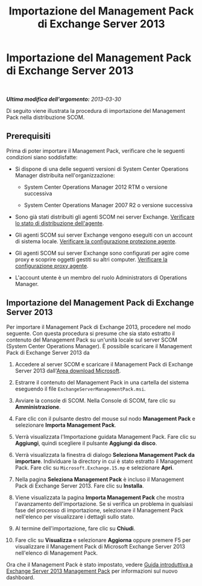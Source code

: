 ﻿---
title: Importazione del Management Pack di Exchange Server 2013
TOCTitle: Importazione del Management Pack di Exchange Server 2013
ms:assetid: dc929928-61b8-448b-9ae5-d3fa73a18ee9
ms:mtpsurl: https://technet.microsoft.com/it-it/library/Dn195914(v=EXCHG.150)
ms:contentKeyID: 53275567
ms.date: 08/30/2014
mtps_version: v=EXCHG.150
ms.translationtype: HT
---

# Importazione del Management Pack di Exchange Server 2013

 

_**Ultima modifica dell'argomento:**  2013-03-30_

Di seguito viene illustrata la procedura di importazione del Management Pack nella distribuzione SCOM.

## Prerequisiti

Prima di poter importare il Management Pack, verificare che le seguenti condizioni siano soddisfatte:

  - Si dispone di una delle seguenti versioni di System Center Operations Manager distribuita nell'organizzazione:
    
      - System Center Operations Manager 2012 RTM o versione successiva
    
      - System Center Operations Manager 2007 R2 o versione successiva

  - Sono già stati distribuiti gli agenti SCOM nei server Exchange. [Verificare lo stato di distribuzione dell'agente](procedures-related-to-deployment.md).

  - Gli agenti SCOM sui server Exchange vengono eseguiti con un account di sistema locale. [Verificare la configurazione protezione agente](procedures-related-to-deployment.md).

  - Gli agenti SCOM sui server Exchange sono configurati per agire come proxy e scoprire oggetti gestiti su altri computer. [Verificare la configurazione proxy agente](procedures-related-to-deployment.md).

  - L'account utente è un membro del ruolo Administrators di Operations Manager.

## Importazione del Management Pack di Exchange Server 2013

Per importare il Management Pack di Exchange 2013, procedere nel modo seguente. Con questa procedura si presume che sia stato estratto il contenuto del Management Pack su un'unità locale sul server SCOM (System Center Operations Manager). È possibile scaricare il Management Pack di Exchange Server 2013 da

1.  Accedere al server SCOM e scaricare il Management Pack di Exchange Server 2013 dall'[Area download Microsoft](http://go.microsoft.com/fwlink/p/?linkid=268587).

2.  Estrarre il contenuto del Management Pack in una cartella del sistema eseguendo il file `ExchangeServerManagementPack.msi`.

3.  Avviare la console di SCOM. Nella Console di SCOM, fare clic su **Amministrazione**.

4.  Fare clic con il pulsante destro del mouse sul nodo **Management Pack** e selezionare **Importa Management Pack**.

5.  Verrà visualizzata l'Importazione guidata Management Pack. Fare clic su **Aggiungi**, quindi scegliere il pulsante **Aggiungi da disco**.

6.  Verrà visualizzata la finestra di dialogo **Seleziona Management Pack da importare**. Individuare la directory in cui è stato estratto il Management Pack. Fare clic su `Microsoft.Exchange.15.mp` e selezionare **Apri**.

7.  Nella pagina **Seleziona Management Pack** è incluso il Management Pack di Exchange Server 2013. Fare clic su **Installa**.

8.  Viene visualizzata la pagina **Importa Management Pack** che mostra l'avanzamento dell'importazione. Se si verifica un problema in qualsiasi fase del processo di importazione, selezionare il Management Pack nell'elenco per visualizzare i dettagli sullo stato.

9.  Al termine dell'importazione, fare clic su **Chiudi**.

10. Fare clic su **Visualizza** e selezionare **Aggiorna** oppure premere F5 per visualizzare il Management Pack di Microsoft Exchange Server 2013 nell'elenco di Management Pack.

Ora che il Management Pack è stato impostato, vedere [Guida introduttiva a Exchange Server 2013 Management Pack](getting-started-with-exchange-server-2013-management-pack.md) per informazioni sul nuovo dashboard.

